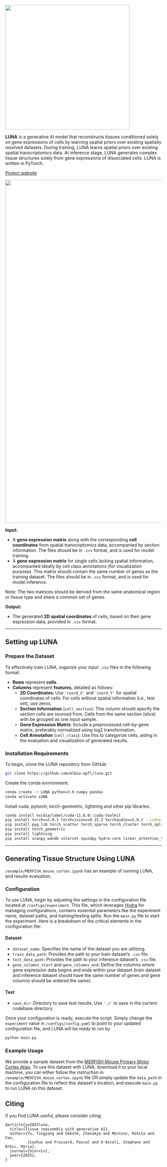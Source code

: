 <p>
<img src="https://github.com/mlbio-epfl/LUNA/blob/main/image/LUNA.png" width="400" align="center">
</p>

**LUNA** is a generative AI model that reconstructs tissues conditioned solely on gene expressions of cells by learning spatial priors over existing spatially resolved datasets. During training, LUNA learns spatial priors over existing spatial transcriptomics data. At inference stage, LUNA generates complex tissue structures solely from gene expressions of dissociated cells. LUNA is written in PyTorch.

[Project website](http://brbiclab.epfl.ch/projects/luna)

<p align="center">
<img src="https://github.com/mlbio-epfl/LUNA/blob/main/image/LUNA_Pipeline.png" width="1100" align="center">
</p>

**Input:**
- A **gene expression matrix** along with the corresponding **cell coordinates** from spatial transcriptomics data, accompanied by section information. The files should be in `.csv` format, and is used for model training.
- A **gene expression matrix** for single cells lacking spatial information, accompanied ideally by cell class annotations (for visualization purpose). This matrix should contain the same number of genes as the training dataset. The files should be in `.csv` format, and is used for model inference.

Note: The two matrices should be derived from the same anatomical region or tissue type and share a common set of genes. 

**Output:**
- The generated **2D spatial coordinates** of cells, based on their gene expression data, provided in `.csv` format.

---

## Setting up LUNA

### Prepare the Dataset
To effectively train LUNA, organize your input `.csv` files in the following format:
- **Rows** represent **cells**.
- **Columns** represent **features**, detailed as follows:
  - **2D Coordinates**: Use `'coord_X'` and `'coord_Y'` for spatial coordinates of cells. For cells without spatial information (i.e., test set), use zeros.
  - **Section Information** (`cell_section`): This column should specify the section cells are sourced from. Cells from the same section (slice) with be grouped as one input sample. 
  - **Gene Expression Matrix**: Include a preprocessed cell-by-gene matrix, preferably normalized using log2 transformation.
  - **Cell Annotation** (`cell_class`): Use this to categorize cells, aiding in the evaluation and visualization of generated results.

### Installation Requirements

To begin, clone the LUNA repository from GitHub:

```bash
git clone https://github.com/mlbio-epfl/luna.git
```

Create the conda environment:
```bash
conda create -n LUNA python=3.9 numpy pandas
conda activate LUNA
```

Install cuda, pytorch, torch-geometric, lightning and other pip libraries: 
```bash
conda install nvidia/label/cuda-11.8.0::cuda-toolkit
pip install torch==2.0.1 torchvision==0.15.2 torchaudio==2.0.2 --index-url https://download.pytorch.org/whl/cu118
pip install pyg_lib torch_scatter torch_sparse torch_cluster torch_spline_conv -f https://data.pyg.org/whl/torch-2.0.0+cu118.html
pip install torch_geometric
pip install lightning
pip install scanpy wandb colorcet squidpy hydra-core linear_attention_transformer
```
***
## Generating Tissue Structure Using LUNA

`/example/MERFISH_mouse_cortex.ipynb` has an example of running LUNA, and results evaluation.

### Configuration

To use LUNA, begin by adjusting the settings in the configuration file located at `/configs/experiment`. This file, which leverages [Hydra](https://hydra.cc/docs/intro/) for managing configurations, contains essential parameters like the experiment name, dataset paths, and training/testing splits. Run the `main.py` file to start the experiment. Here is a breakdown of the critical elements in the configuration file:

#### Dataset
- `dataset_name`: Specifies the name of the dataset you are utilizing.
- `train_data_path`: Provides the path to your train dataset’s `.csv` file.
- `test_data_path`: Provides the path to your inference dataset’s `.csv` file.
- `gene_columns_start` and `gene_columns_end`: Define the columns where gene expression data begins and ends within your dataset (train dataset and inference dataset should have the same number of genes and gene columns should be ordered the same).

#### Test
- `save_dir`: Directory to save test results. Use `'./'` to save in the current codebase directory.

Once your configuration is ready, execute the script. Simply change the `experiment` value in `/configs/config.yaml` to point to your updated configuration file, and LUNA will be ready to run by

```python
python main.py 
```

### Example Usage

We provide a sample dataset from the [MERFISH Mouse Primary Motor Cortex Atlas](https://drive.google.com/file/d/1YP1s_dERAUh7vXUjMRSvuFJllGBX8tYr/view?usp=drive_link). To use this dataset with LUNA, download it to your local machine, you can either follow the instruction in `/example/MERFISH_mouse_cortex.ipynb` file OR simply update the `data_path` in the configuration file to reflect this dataset's location, and execute `main.py` to run LUNA on this dataset.

## Citing

If you find LUNA useful, please consider citing:

```
@article{yu2025luna,
  title={Tissue reassembly with generative AI},
  author={Yu, Tingyang and Ekbote, Chanakya and Morozov, Nikita and Fan, 
          Jiashuo and Frossard, Pascal and D'Ascoli, Stephane and Brbic, Maria},
  journal={biorxiv},
  year={2025},
}
